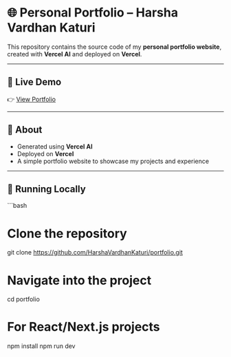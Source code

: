 # 🌐 Personal Portfolio – Harsha Vardhan Katuri

This repository contains the source code of my **personal portfolio website**, created with **Vercel AI** and deployed on **Vercel**.

---

## 🔹 Live Demo
👉 [View Portfolio](https://portfolio-blush-eight-42.vercel.app/)

---

## 🔹 About
- Generated using **Vercel AI**
- Deployed on **Vercel**
- A simple portfolio website to showcase my projects and experience

---

## 🔹 Running Locally

\`\`\`bash
# Clone the repository
git clone https://github.com/HarshaVardhanKaturi/portfolio.git

# Navigate into the project
cd portfolio

# For React/Next.js projects
npm install
npm run dev
